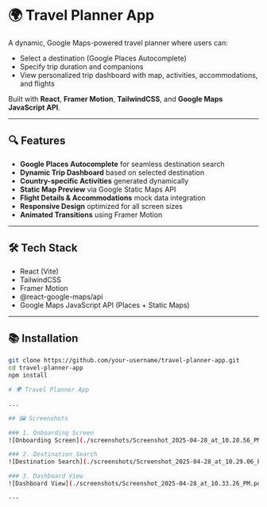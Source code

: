 # 🌍 Travel Planner App

A dynamic, Google Maps-powered travel planner where users can:
- Select a destination (Google Places Autocomplete)
- Specify trip duration and companions
- View personalized trip dashboard with map, activities, accommodations, and flights

Built with **React**, **Framer Motion**, **TailwindCSS**, and **Google Maps JavaScript API**.

---

## 🔍 Features

- **Google Places Autocomplete** for seamless destination search
- **Dynamic Trip Dashboard** based on selected destination
- **Country-specific Activities** generated dynamically
- **Static Map Preview** via Google Static Maps API
- **Flight Details & Accommodations** mock data integration
- **Responsive Design** optimized for all screen sizes
- **Animated Transitions** using Framer Motion

---

## 🛠️ Tech Stack

- React (Vite)
- TailwindCSS
- Framer Motion
- @react-google-maps/api
- Google Maps JavaScript API (Places + Static Maps)

---

## 📚 Installation

```bash
git clone https://github.com/your-username/travel-planner-app.git
cd travel-planner-app
npm install

# 🌍 Travel Planner App

...

## 🖼️ Screenshots

### 1. Onboarding Screen
![Onboarding Screen](./screenshots/Screenshot_2025-04-28_at_10.28.56_PM.png)

### 2. Destination Search
![Destination Search](./screenshots/Screenshot_2025-04-28_at_10.29.06_PM.png)

### 3. Dashboard View
![Dashboard View](./screenshots/Screenshot_2025-04-28_at_10.33.26_PM.png)

---
